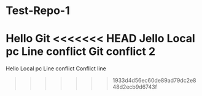 # Test-Repo-1
Hello Git
<<<<<<< HEAD
Jello Local pc
Line conflict
Git conflict 2
=======
Hello Local pc
Line conflict
Conflict line
>>>>>>> 1933d4d56ec60de89ad79dc2e848d2ecb9d6743f
